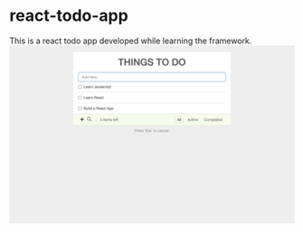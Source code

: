# react-todo-app
This is a react todo app developed while learning the framework.
![Final website image](https://github.com/ynepal/react-todo-app/blob/m/img1.png?raw=true)


